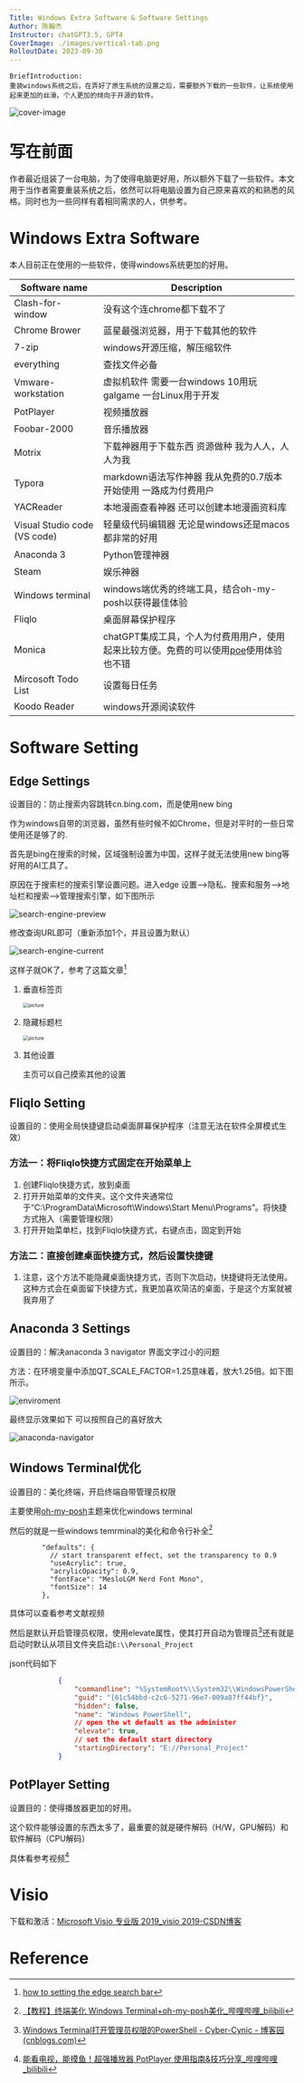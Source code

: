 ```yaml
---
Title: Windows Extra Software & Software Settings
Author: 陈翰杰
Instructor: chatGPT3.5, GPT4
CoverImage: ./images/vertical-tab.png
RolloutDate: 2023-09-30
---
```


```
BriefIntroduction:
重装windows系统之后，在弄好了原生系统的设置之后，需要额外下载的一些软件，让系统使用起来更加的丝滑。个人更加的倾向于开源的软件。
```

<!-- split -->

![cover-image](./images/vertical-tab.png)

# 写在前面

作者最近组装了一台电脑，为了使得电脑更好用，所以额外下载了一些软件。本文用于当作者需要重装系统之后，依然可以将电脑设置为自己原来喜欢的和熟悉的风格。同时也为一些同样有着相同需求的人，供参考。

# Windows Extra Software

本人目前正在使用的一些软件，使得windows系统更加的好用。

| Software name                | Description                                                  |
| ---------------------------- | ------------------------------------------------------------ |
| Clash-for-window             | 没有这个连chrome都下载不了                                   |
| Chrome Brower                | 蓝星最强浏览器，用于下载其他的软件                           |
| 7-zip                        | windows开源压缩，解压缩软件                                  |
| everything                   | 查找文件必备                                                 |
| Vmware-workstation           | 虚拟机软件 需要一台windows 10用玩galgame 一台Linux用于开发   |
| PotPlayer                    | 视频播放器                                                   |
| Foobar-2000                  | 音乐播放器                                                   |
| Motrix                       | 下载神器用于下载东西 资源做种 我为人人，人人为我             |
| Typora                       | markdown语法写作神器 我从免费的0.7版本开始使用 一路成为付费用户 |
| YACReader                    | 本地漫画查看神器 还可以创建本地漫画资料库                    |
| Visual Studio code (VS code) | 轻量级代码编辑器 无论是windows还是macos都非常的好用          |
| Anaconda 3                   | Python管理神器                                               |
| Steam                        | 娱乐神器                                                     |
| Windows terminal             | windows端优秀的终端工具，结合oh-my-posh以获得最佳体验        |
| Fliqlo                       | 桌面屏幕保护程序                                             |
| Monica                       | chatGPT集成工具，个人为付费用用户，使用起来比较方便。免费的可以使用[poe](poe.com)使用体验也不错 |
| Mircosoft Todo List          | 设置每日任务                                                 |
| Koodo Reader                 | windows开源阅读软件                                          |

# Software Setting

## Edge Settings

设置目的：防止搜索内容跳转cn.bing.com，而是使用new bing

作为windows自带的浏览器，虽然有些时候不如Chrome，但是对平时的一些日常使用还是够了的.

首先是bing在搜索的时候，区域强制设置为中国，这样子就无法使用new bing等好用的AI工具了。

原因在于搜索栏的搜索引擎设置问题。进入edge 设置-->隐私、搜索和服务-->地址栏和搜索-->管理搜索引擎，如下图所示

![search-engine-preview](./images/search-engine-preview.png)

修改查询URL即可（重新添加1个，并且设置为默认）

![search-engine-current](./images/search-engine-current.png)

这样子就OK了，参考了这篇文章[^1]

1. 垂直标签页

   <img src="./images/vertical-tab.png" alt="picture" style="zoom:60%;" />

2. 隐藏标题栏

   <img src="./images/hidden-tablename.png" alt="picture" style="zoom:60%;" />

3. 其他设置

   主页可以自己摸索其他的设置

## Fliqlo Setting

设置目的：使用全局快捷键启动桌面屏幕保护程序（注意无法在软件全屏模式生效）

### 方法一：将Fliqlo快捷方式固定在开始菜单上

1. 创建Fliqlo快捷方式，放到桌面
2. 打开开始菜单的文件夹。这个文件夹通常位于“C:\ProgramData\Microsoft\Windows\Start Menu\Programs”。将快捷方式拖入（需要管理权限）
3. 打开开始菜单栏，找到Fliqlo快捷方式，右键点击，固定到开始

### 方法二：直接创建桌面快捷方式，然后设置快捷键

1. 注意，这个方法不能隐藏桌面快捷方式，否则下次启动，快捷键将无法使用。这种方式会在桌面留下快捷方式，我更加喜欢简洁的桌面，于是这个方案就被我弃用了

## Anaconda 3 Settings

设置目的：解决anaconda 3 navigator 界面文字过小的问题

方法：在环境变量中添加QT_SCALE_FACTOR=1.25意味着，放大1.25倍。如下图所示。

![enviroment](./images/enviroment-varible.png)

最终显示效果如下 可以按照自己的喜好放大

![anaconda-navigator](./images/anaconda-navigator.png)

## Windows Terminal优化

设置目的：美化终端，开启终端自带管理员权限

主要使用[oh-my-posh](https://ohmyposh.dev/)主题来优化windows terminal

然后的就是一些windows temrminal的美化和命令行补全[^2]

```josn
        "defaults": {
          // start transparent effect, set the transparency to 0.9
          "useAcrylic": true, 
          "acrylicOpacity": 0.9,
          "fontFace": "MesloLGM Nerd Font Mono",
          "fontSize": 14
        },
```

具体可以查看参考文献视频

然后是默认开启管理员权限，使用elevate属性，使其打开自动为管理员[^3]还有就是启动时默认从项目文件夹启动`E:\\Personal_Project`

json代码如下

```json
            {
                "commandline": "%SystemRoot%\\System32\\WindowsPowerShell\\v1.0\\powershell.exe",
                "guid": "{61c54bbd-c2c6-5271-96e7-009a87ff44bf}",
                "hidden": false,
                "name": "Windows PowerShell",
                // open the wt default as the administer
                "elevate": true,
                // set the default start directory
                "startingDirectory": "E://Personal_Project"
            }
```

## PotPlayer Setting

设置目的：使得播放器更加的好用。

这个软件能够设置的东西太多了，最重要的就是硬件解码（H/W，GPU解码）和软件解码（CPU解码）

具体看参考视频[^4]

# Visio

下载和激活：[Microsoft Visio 专业版 2019_visio 2019-CSDN博客](https://blog.csdn.net/milkhq/article/details/105714076)

# Reference

[^1]: [how to setting the edge search bar](https://answers.microsoft.com/zh-hans/microsoftedge/forum/all/edge使用必应搜/6637cc55-5366-4a01-adc3-fd5db4b666fd)
[^2]: [【教程】终端美化 Windows Terminal+oh-my-posh美化_哔哩哔哩_bilibili](https://www.bilibili.com/video/BV1Qa411T7Au/?spm_id_from=333.337.search-card.all.click&vd_source=617c4a2b4e326fc6b6269aada0d25986)
[^3]: [Windows Terminal打开管理员权限的PowerShell - Cyber-Cynic - 博客园 (cnblogs.com)](https://www.cnblogs.com/talentzemin/p/15930400.html)
[^4]:[能看电视，能摸鱼！超强播放器 PotPlayer 使用指南&技巧分享_哔哩哔哩_bilibili](https://www.bilibili.com/video/BV1Tx4y1X7Fh/?spm_id_from=333.337.search-card.all.click&vd_source=617c4a2b4e326fc6b6269aada0d25986)
